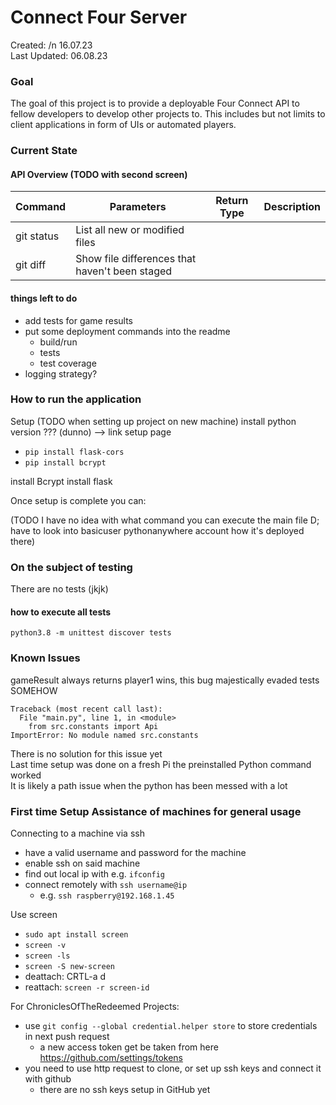 # Connect Four Server

Created: /n 16.07.23  
Last Updated: 06.08.23

### Goal

The goal of this project is to provide a deployable Four Connect API to fellow developers to develop other projects to.
This includes but not limits to client applications in form of UIs or automated players.

### Current State

#### API Overview (TODO with second screen)

| Command    | Parameters                                     | Return Type | Description | 
|------------|------------------------------------------------|-------------|-------------| 
| git status | List all new or modified files                 |             |             | 
| git diff   | Show file differences that haven't been staged |             |             |

#### things left to do

 - add tests for game results
 - put some deployment commands into the readme
   - build/run
   - tests
   - test coverage
 - logging strategy?
### How to run the application

Setup (TODO when setting up project on new machine)
install python version ???  (dunno)
--> link setup page

- `pip install flask-cors`
- `pip install bcrypt`

install Bcrypt install flask

Once setup is complete you can:

(TODO I have no idea with what command you can execute the main file D; have to look into basicuser pythonanywhere
account how it's deployed there)

### On the subject of testing

There are no tests (jkjk)

#### how to execute all tests

`python3.8 -m unittest discover tests`

### Known Issues

gameResult always returns player1 wins, this bug majestically evaded tests SOMEHOW

```
Traceback (most recent call last):
  File "main.py", line 1, in <module>
    from src.constants import Api
ImportError: No module named src.constants
```

There is no solution for this issue yet  
Last time setup was done on a fresh Pi the preinstalled Python command worked  
It is likely a path issue when the python has been messed with a lot

### First time Setup Assistance of machines for general usage

Connecting to a machine via ssh

- have a valid username and password for the machine
- enable ssh on said machine
- find out local ip with e.g. `ifconfig`
- connect remotely with `ssh username@ip`
    - e.g. `ssh raspberry@192.168.1.45`

Use screen

- `sudo apt install screen`
- `screen -v`
- `screen -ls`
- `screen -S new-screen`
- deattach: CRTL-a d
- reattach: `screen -r screen-id`

For ChroniclesOfTheRedeemed Projects:

- use `git config --global credential.helper store` to store credentials in next push request
    - a new access token get be taken from here https://github.com/settings/tokens
- you need to use http request to clone, or set up ssh keys and connect it with github
    - there are no ssh keys setup in GitHub yet